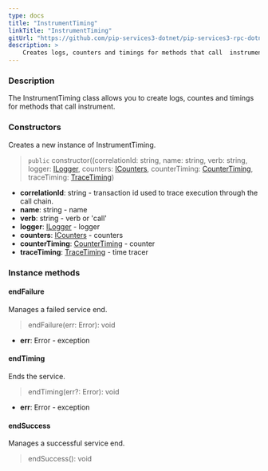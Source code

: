 ```yaml
---
type: docs
title: "InstrumentTiming"
linkTitle: "InstrumentTiming"
gitUrl: "https://github.com/pip-services3-dotnet/pip-services3-rpc-dotnet"
description: >
    Creates logs, counters and timings for methods that call  instrument.
---
```


### Description

The InstrumentTiming class allows you to create logs, countes and timings for methods that call instrument.

### Constructors
Creates a new instance of InstrumentTiming.

> `public` constructor((correlationId: string, name: string, verb: string, logger: [ILogger](../../../components/log/ilogger), counters: [ICounters](../../../components/count/icounters),
counterTiming: [CounterTiming](../../../components/count/counter_timing), traceTiming: [TraceTiming](../../../components/trace/trace_timing))

- **correlationId**: string -  transaction id used to trace execution through the call chain.    
- **name**: string - name    
- **verb**: string - verb or 'call'     
- **logger**: [ILogger](../../../components/log/ilogger) - logger    
- **counters**: [ICounters](../../../components/count/icounters) - counters     
- **counterTiming**: [CounterTiming](../../../components/count/counter_timing) - counter    
- **traceTiming**: [TraceTiming](../../../components/trace/trace_timing) - time tracer    


### Instance methods

#### endFailure
Manages a failed service end.

> endFailure(err: Error): void

- **err**: Error - exception


#### endTiming
Ends the service.

> endTiming(err?: Error): void

- **err**: Error - exception


#### endSuccess
Manages a successful service end.

> endSuccess(): void




